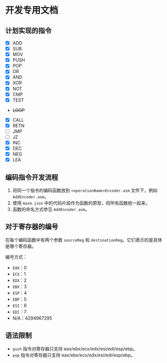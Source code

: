 # 开发专用文档

## 计划实现的指令

- [x] ADD
- [x] SUB
- [x] MOV
- [x] PUSH
- [x] POP
- [x] OR
- [x] AND
- [x] XOR
- [x] NOT
- [x] CMP
- [x] TEST
- ~~LOOP~~
- [x] CALL
- [x] RETN
- [ ] JMP
- [ ] JZ
- [x] INC
- [x] DEC
- [x] NEG
- [x] LEA

## 编码指令开发流程

1. 将同一个指令的编码函数放到 `<operationName>Encoder.asm` 文件下，例如 `AddEncoder.asm`。
2. 使用 `masm.json` 中的代码片段作为函数的原型，将所有函数统一起来。
3. 函数的命名方式参见 `AddEncoder.asm`。

## 对于寄存器的编号

在每个编码函数中有两个参数 `sourceReg` 和 `destinationReg`。它们表示的是具体是哪个寄存器。

编号方式：

- `EAX`：0
- `ECX`：1
- `EDX`：2
- `EBX`：3
- `ESP`：4
- `EBP`：5
- `ESI`：6
- `EDI`：7
- N/A：4294967295

## 语法限制

- `push` 指令对寄存器只支持 eax/ebx/ecx/edx/esi/edi/esp/ebp。
- `pop` 指令对寄存器只支持 eax/ebx/ecx/edx/esi/edi/esp/ebp。